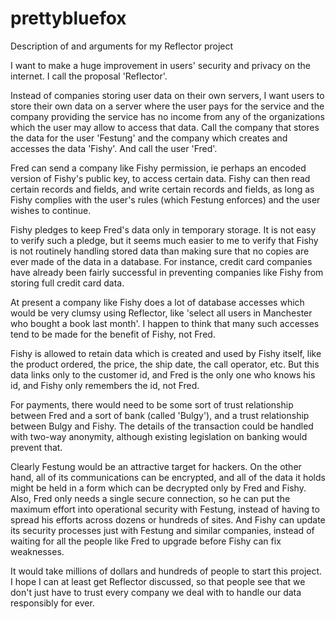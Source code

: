 # prettybluefox
Description of and arguments for my Reflector project

I want to make a huge improvement in users' security and privacy on the internet. I call the proposal 'Reflector'.

Instead of companies storing user data on their own servers, I want users to store their own data on a server where the user pays for the service and the company providing the service has no income from any of the organizations which the user may allow to access that data. Call the company that stores the data for the user 'Festung' and the company which creates and accesses the data 'Fishy'. And call the user 'Fred'.

Fred can send a company like Fishy permission, ie perhaps an encoded version of Fishy's public key, to access certain data. Fishy can then read certain records and fields, and write certain records and fields, as long as Fishy complies with the user's rules (which Festung enforces) and the user wishes to continue.

Fishy pledges to keep Fred's data only in temporary storage. It is not easy to verify such a pledge, but it seems much easier to me to verify that Fishy is not routinely handling stored data than making sure that no copies are ever made of the data in a database. For instance, credit card companies have already been fairly successful in preventing companies like Fishy from storing full credit card data.

At present a company like Fishy does a lot of database accesses which would be very clumsy using Reflector, like 'select all users in Manchester who bought a book last month'. I happen to think that many such accesses tend to be made for the benefit of Fishy, not Fred.

Fishy is allowed to retain data which is created and used by Fishy itself, like the product ordered, the price, the ship date, the call operator, etc. But this data links only to the customer id, and Fred is the only one who knows his id, and Fishy only remembers the id, not Fred.

For payments, there would need to be some sort of trust relationship between Fred and a sort of bank (called 'Bulgy'), and a trust relationship between Bulgy and Fishy. The details of the transaction could be handled with two-way anonymity, although existing legislation on banking would prevent that.

Clearly Festung would be an attractive target for hackers. On the other hand, all of its communications can be encrypted, and all of the data it holds might be held in a form which can be decrypted only by Fred and Fishy. Also, Fred only needs a single secure connection, so he can put the maximum effort into operational security with Festung, instead of having to spread his efforts across dozens or hundreds of sites. And Fishy can update its security processes just with Festung and similar companies, instead of waiting for all the people like Fred to upgrade before Fishy can fix weaknesses.

It would take millions of dollars and hundreds of people to start this project. I hope I can at least get Reflector discussed, so that people see that we don't just have to trust every company we deal with to handle our data responsibly for ever.

